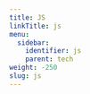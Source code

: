 ```yaml
---
title: JS
linkTitle: js
menu:
  sidebar:
    identifier: js
    parent: tech
weight: -250
slug: js
---
```

